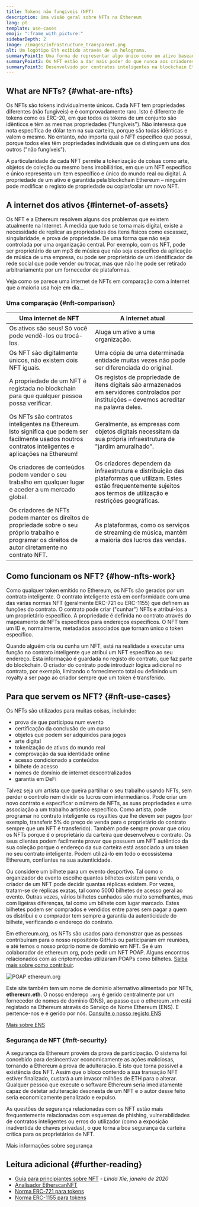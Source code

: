 ```yaml
---
title: Tokens não fungíveis (NFT)
description: Uma visão geral sobre NFTs na Ethereum
lang: pt
template: use-cases
emoji: ":frame_with_picture:"
sidebarDepth: 2
image: /images/infrastructure_transparent.png
alt: Um logótipo Eth exibido através de um holograma.
summaryPoint1: Uma forma de representar algo único como um ativo baseado na Ethereum.
summaryPoint2: Os NFT estão a dar mais poder do que nunca aos criadores de conteúdo.
summaryPoint3: Desenvolvido por contratos inteligentes na blockchain Ethereum.
---
```


## What are NFTs? {#what-are-nfts}

Os NFTs são tokens individualmente únicos. Cada NFT tem propriedades diferentes (não fungíveis) e é comprovadamente raro. Isto é diferente de tokens como os ERC-20, em que todos os tokens de um conjunto são idênticos e têm as mesmas propriedades ("fungíveis"). Não interessa que nota específica de dólar tem na sua carteira, porque são todas idênticas e valem o mesmo. No entanto, _não_ importa qual o NFT específico que possui, porque todos eles têm propriedades individuais que os distinguem uns dos outros ("não fungíveis").

A particularidade de cada NFT permite a tokenização de coisas como arte, objetos de coleção ou mesmo bens imobiliários, em que um NFT específico e único representa um item específico e único do mundo real ou digital. A propriedade de um ativo é garantida pela blockchain Ethereum – ninguém pode modificar o registo de propriedade ou copiar/colar um novo NFT.

<YouTube id="Xdkkux6OxfM" />

## A internet dos ativos {#internet-of-assets}

Os NFT e a Ethereum resolvem alguns dos problemas que existem atualmente na Internet. À medida que tudo se torna mais digital, existe a necessidade de replicar as propriedades dos itens físicos como escassez, singularidade, e prova de propriedade. De uma forma que não seja controlada por uma organização central. Por exemplo, com os NFT, pode ser proprietário de um mp3 de música que não seja específico da aplicação de música de uma empresa, ou pode ser proprietário de um identificador de rede social que pode vender ou trocar, mas que não lhe pode ser retirado arbitrariamente por um fornecedor de plataformas.

Veja como se parece uma internet de NFTs em comparação com a internet que a maioria usa hoje em dia...

### Uma comparação {#nft-comparison}

| Uma internet de NFT                                                                                                                                     | A internet atual                                                                                                                                                            |
| ------------------------------------------------------------------------------------------------------------------------------------------------------- | --------------------------------------------------------------------------------------------------------------------------------------------------------------------------- |
| Os ativos são seus! Só você pode vendê-los ou trocá-los.                                                                                                | Aluga um ativo a uma organização.                                                                                                                                           |
| Os NFT são digitalmente únicos, não existem dois NFT iguais.                                                                                            | Uma cópia de uma determinada entidade muitas vezes não pode ser diferenciada do original.                                                                                   |
| A propriedade de um NFT é registada no blockchain para que qualquer pessoa possa verificar.                                                             | Os registos de propriedade de itens digitais são armazenados em servidores controlados por instituições – devemos acreditar na palavra deles.                               |
| Os NFTs são contratos inteligentes na Ethereum. Isto significa que podem ser facilmente usados noutros contratos inteligentes e aplicações na Ethereum! | Geralmente, as empresas com objetos digitais necessitam da sua própria infraestrutura de "jardim amuralhado".                                                               |
| Os criadores de conteúdos podem vender o seu trabalho em qualquer lugar e aceder a um mercado global.                                                   | Os criadores dependem da infraestrutura e distribuição das plataformas que utilizam. Estes estão frequentemente sujeitos aos termos de utilização e restrições geográficas. |
| Os criadores de NFTs podem manter os direitos de propriedade sobre o seu próprio trabalho e programar os direitos de autor diretamente no contrato NFT. | As plataformas, como os serviços de streaming de música, mantêm a maioria dos lucros das vendas.                                                                            |

## Como funcionam os NFT? {#how-nfts-work}

Como qualquer token emitido no Ethereum, os NFTs são gerados por um contrato inteligente. O contrato inteligente está em conformidade com uma das várias normas NFT (geralmente ERC-721 ou ERC-1155) que definem as funções do contrato. O contrato pode criar ("cunhar") NFTs e atribuí-los a um proprietário específico. A propriedade é definida no contrato através do mapeamento de NFTs específicos para endereços específicos. O NFT tem um ID e, normalmente, metadados associados que tornam único o token específico.

Quando alguém cria ou cunha um NFT, está na realidade a executar uma função no contrato inteligente que atribui um NFT específico ao seu endereço. Esta informação é guardada no registo do contrato, que faz parte do blockchain. O criador do contrato pode introduzir lógica adicional no contrato, por exemplo, limitando o fornecimento total ou definindo um royalty a ser pago ao criador sempre que um token é transferido.

## Para que servem os NFT? {#nft-use-cases}

Os NFTs são utilizados para muitas coisas, incluindo:

- prova de que participou num evento
- certificação da conclusão de um curso
- objetos que podem ser adquiridos para jogos
- arte digital
- tokenização de ativos do mundo real
- comprovação da sua identidade online
- acesso condicionado a conteúdos
- bilhete de acesso
- nomes de domínio de internet descentralizados
- garantia em DeFi

Talvez seja um artista que queira partilhar o seu trabalho usando NFTs, sem perder o controlo nem dividir os lucros com intermediários. Pode criar um novo contrato e especificar o número de NFTs, as suas propriedades e uma associação a um trabalho artístico específico. Como artista, pode programar no contrato inteligente os royalties que lhe devem ser pagos (por exemplo, transferir 5% do preço de venda para o proprietário do contrato sempre que um NFT é transferido). Também pode sempre provar que criou os NFTs porque é o proprietário da carteira que desenvolveu o contrato. Os seus clientes podem facilmente provar que possuem um NFT autêntico da sua coleção porque o endereço da sua carteira está associado a um token no seu contrato inteligente. Podem utilizá-lo em todo o ecossistema Ethereum, confiantes na sua autenticidade.

Ou considere um bilhete para um evento desportivo. Tal como o organizador do evento escolhe quantos bilhetes existem para venda, o criador de um NFT pode decidir quantas réplicas existem. Por vezes, tratam-se de réplicas exatas, tal como 5000 bilhetes de acesso geral ao evento. Outras vezes, vários bilhetes cunhados são muito semelhantes, mas com ligeiras diferenças, tal como um bilhete com lugar marcado. Estes bilhetes podem ser comprados e vendidos entre pares sem pagar a quem os distribui e o comprador tem sempre a garantia da autenticidade do bilhete, verificando o endereço do contrato.

Em ethereum.org, os NFTs são usados para demonstrar que as pessoas contribuíram para o nosso repositório GitHub ou participaram em reuniões, e até temos o nosso próprio nome de domínio em NFT. Se é um colaborador de ethereum.org, pode pedir um NFT POAP. Alguns encontros relacionados com as criptomoedas utilizaram POAPs como bilhetes. [Saiba mais sobre como contribuir](/contributing/#poap).

![POAP ethereum.org](./poap.png)

Este site também tem um nome de domínio alternativo alimentado por NFTs, **ethereum.eth**. O nosso endereço `.org` é gerido centralmente por um fornecedor de nomes de domínio (DNS), ao passo que o ethereum`.eth` está registado na Ethereum através do Serviço de Nome Ethereum (ENS). E pertence-nos e é gerido por nós. [Consulte o nosso registo ENS](https://app.ens.domains/name/ethereum.eth)

[Mais sobre ENS](https://app.ens.domains)

<Divider />

### Segurança de NFT {#nft-security}

A segurança da Ethereum provém da prova de participação. O sistema foi concebido para desincentivar economicamente as ações maliciosas, tornando a Ethereum à prova de adulteração. É isto que torna possível a existência dos NFT. Assim que o bloco contendo a sua transação NFT estiver finalizado, custará a um invasor milhões de ETH para o alterar. Qualquer pessoa que execute o software Ethereum seria imediatamente capaz de detetar adulteração desonesta de um NFT e o autor desse feito seria economicamente penalizado e expulso.

As questões de segurança relacionadas com os NFT estão mais frequentemente relacionadas com esquemas de phishing, vulnerabilidades de contratos inteligentes ou erros do utilizador (como a exposição inadvertida de chaves privadas), o que torna a boa segurança da carteira crítica para os proprietários de NFT.

<ButtonLink href="/security/">
  Mais informações sobre segurança
</ButtonLink>

## Leitura adicional {#further-reading}

- [Guia para principiantes sobre NFT](https://linda.mirror.xyz/df649d61efb92c910464a4e74ae213c4cab150b9cbcc4b7fb6090fc77881a95d) - _Linda Xie, janeiro de 2020_
- [Analisador EtherscanNFT](https://etherscan.io/nft-top-contracts)
- [Norma ERC-721 para tokens](/developers/docs/standards/tokens/erc-721/)
- [Norma ERC-1155 para tokens](/developers/docs/standards/tokens/erc-1155/)

<Divider />

<QuizWidget quizKey="nfts" />

